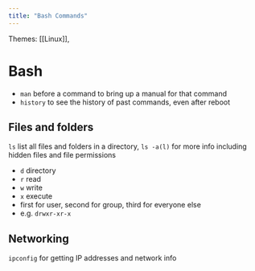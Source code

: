 ```yaml
---
title: "Bash Commands"
---
```

Themes: [[Linux]], 
# Bash
- `man` before a command to bring up a manual for that command
- `history` to see the history of past commands, even after reboot
## Files and folders
`ls` list all files and folders in a directory, `ls -a(l)` for more info including hidden files and file permissions
- `d` directory
- `r` read
- `w` write
- `x` execute
- first for user, second for group, third for everyone else
- e.g. `drwxr-xr-x `

## Networking
`ipconfig` for getting IP addresses and network info